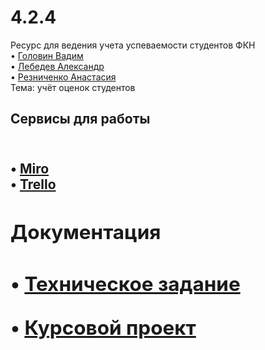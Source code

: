 #  4.2.4
Ресурс для ведения учета успеваемости студентов ФКН
<br/>
• <a href="https://github.com/Exeleone">Головин Вадим <a/>
<br/>
 • <a href="https://github.com/MrokosPL">Лебедев Александр<a/> 
<br/>
• <a href="https://github.com/AnastasiaReznichenko">Резниченко Анастасия<a/>
<br/>
  Тема:  учёт оценок студентов
  <br/>
  <h2>Сервисы для работы<h2/>
<br/>
• <a href="https://https://miro.com/app/board/uXjVOEsnY5w=/">Miro<a/>
<br/>
• <a href="https://https://trello.com/b/vL3YQ8SZ">Trello<a/>
<br/>
   <h2>Документация<h2/>

• <a href="https://github.com/Exeleone/4.2.4-task-7/blob/main/%D0%A2%D0%B5%D1%85%D0%BD%D0%B8%D1%87%D0%B5%D1%81%D0%BA%D0%BE%D0%B5%20%D0%B7%D0%B0%D0%B4%D0%B0%D0%BD%D0%B8%D0%B5%204.2.4.docx">Техническое задание<a/>
<br/>

• <a href="https://https://github.com/Exeleone/4.2.4-task-7/blob/main/%D0%9A%D1%83%D1%80%D1%81%D0%BE%D0%B2%D0%BE%D0%B9%20%D0%BF%D1%80%D0%BE%D0%B5%D0%BA%D1%82%20Rating%2B.docx">Курсовой проект<a/>
